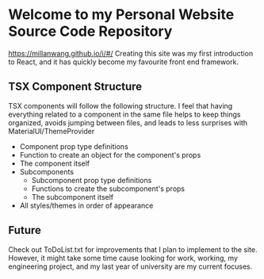 # Welcome to my Personal Website Source Code Repository
https://millanwang.github.io/i/#/
Creating this site was my first introduction to React, and it has quickly become my favourite front end framework.

## TSX Component Structure
TSX components will follow the following structure. I feel that having everything related to a component in the same file helps to keep things organized, avoids jumping between files, and leads to less surprises with MaterialUI/ThemeProvider
- Component prop type definitions
- Function to create an object for the component's props
- The component itself
- Subcomponents
    - Subcomponent prop type definitions
    - Functions to create the subcomponent's props
    - The subcomponent itself
- All styles/themes in order of appearance 

## Future
Check out ToDoList.txt for improvements that I plan to implement to the site. However, it might take some time cause looking for work, working, my engineering project, and my last year of university are my current focuses.
